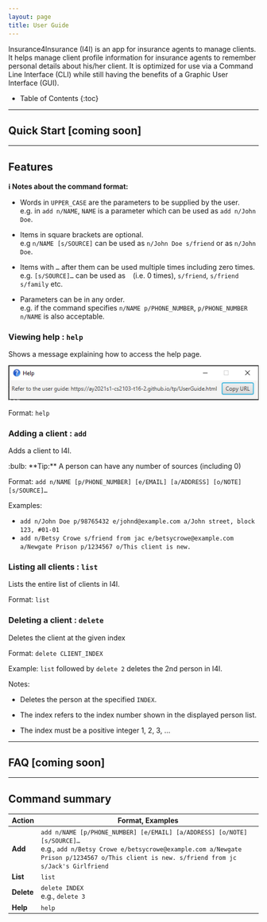 ```yaml
---
layout: page
title: User Guide
---
```


Insurance4Insurance (I4I) is an app for insurance agents to manage clients. It helps manage client profile information 
for insurance agents to remember personal details about his/her client. It is optimized for use via a Command Line 
Interface (CLI) while still having the benefits of a Graphic User Interface (GUI). 

* Table of Contents
{:toc}

--------------------------------------------------------------------------------------------------------------------

## Quick Start [coming soon]

--------------------------------------------------------------------------------------------------------------------
## Features

<div markdown="block" class="alert alert-info">

**:information_source: Notes about the command format:**<br>

* Words in `UPPER_CASE` are the parameters to be supplied by the user.<br>
  e.g. in `add n/NAME`, `NAME` is a parameter which can be used as `add n/John Doe`.

* Items in square brackets are optional.<br>
  e.g `n/NAME [s/SOURCE]` can be used as `n/John Doe s/friend` or as `n/John Doe`.

* Items with `…`​ after them can be used multiple times including zero times.<br>
  e.g. `[s/SOURCE]…​` can be used as ` ` (i.e. 0 times), `s/friend`, `s/friend s/family` etc.

* Parameters can be in any order.<br>
  e.g. if the command specifies `n/NAME p/PHONE_NUMBER`, `p/PHONE_NUMBER n/NAME` is also acceptable.

</div>

### Viewing help : `help`

Shows a message explaining how to access the help page.

![help message](images/helpMessage.png)

Format: `help`

### Adding a client : `add`

Adds a client to I4I.

<div markdown="span" class="alert alert-primary">:bulb: **Tip:**
A person can have any number of sources (including 0)
</div>

Format: `add n/NAME [p/PHONE_NUMBER] [e/EMAIL] [a/ADDRESS] [o/NOTE] [s/SOURCE]…​`

Examples: 
   
   * `add n/John Doe p/98765432 e/johnd@example.com a/John street, block 123, #01-01`
   * `add n/Betsy Crowe s/friend from jac e/betsycrowe@example.com a/Newgate Prison p/1234567 o/This client is new.`


### Listing all clients : `list`

Lists the entire list of clients in I4I.

Format: `list`

### Deleting a client : `delete`

Deletes the client at the given index

Format: `delete CLIENT_INDEX`

Example: `list` followed by `delete 2` deletes the 2nd person in I4I.

Notes: 

* Deletes the person at the specified `INDEX`.

* The index refers to the index number shown in the displayed person list.

* The index must be a positive integer 1, 2, 3, …​

--------------------------------------------------------------------------------------------------------------------

## FAQ [coming soon]

--------------------------------------------------------------------------------------------------------------------

## Command summary

Action | Format, Examples
--------|------------------
**Add** | `add n/NAME [p/PHONE_NUMBER] [e/EMAIL] [a/ADDRESS] [o/NOTE] [s/SOURCE]…`​<br>e.g., `add n/Betsy Crowe e/betsycrowe@example.com a/Newgate Prison p/1234567 o/This client is new. s/friend from jc s/Jack's Girlfriend`
**List** | `list`
**Delete** | `delete INDEX`<br> e.g., `delete 3`
**Help** | `help`
